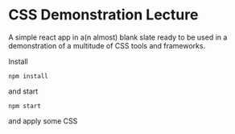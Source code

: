 # CSS Demonstration Lecture

A simple react app in a(n almost) blank slate ready to be used in a demonstration of a multitude of CSS tools and frameworks.

Install

```
npm install
```

and start

```
npm start
```

and apply some CSS

